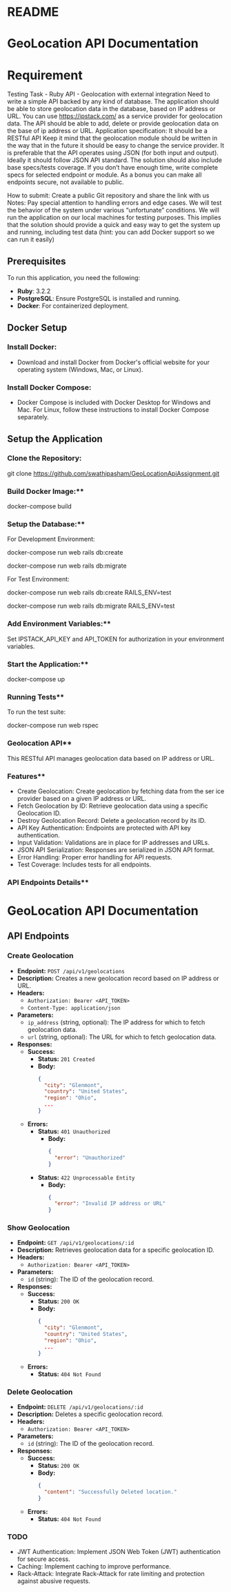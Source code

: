 # README

# GeoLocation API Documentation

# Requirement

Testing Task - Ruby API - Geolocation with external integration
Need to write a simple API backed by any kind of database. The application should be able to store
geolocation data in the database, based on IP address or URL. You can use https://ipstack.com/ as a
service provider for geolocation data. The API should be able to add, delete or provide geolocation data on
the base of ip address or URL.
Application specification:
It should be a RESTful API
Keep it mind that the geolocation module should be written in the way that in the future it should be easy to
change the service provider.
It is preferable that the API operates using JSON (for both input and output). Ideally it should follow JSON
API standard.
The solution should also include base specs/tests coverage. If you don’t have enough time, write complete
specs for selected endpoint or module.
As a bonus you can make all endpoints secure, not available to public.

How to submit: Create a public Git repository and share the link with us
Notes:
Pay special attention to handling errors and edge cases. We will test the behavior of the system under
various “unfortunate” conditions.
We will run the application on our local machines for testing purposes. This implies that the solution should
provide a quick and easy way to get the system up and running, including test data (hint: you can add
Docker support so we can run it easily)

## **Prerequisites**
To run this application, you need the following:
- **Ruby**: 3.2.2
- **PostgreSQL**: Ensure PostgreSQL is installed and running.
- **Docker**: For containerized deployment.

## **Docker Setup**
### **Install Docker:**
- Download and install Docker from Docker's official website for your operating system (Windows, Mac, or Linux).

### **Install Docker Compose:**
- Docker Compose is included with Docker Desktop for Windows and Mac. For Linux, follow these instructions to install Docker Compose separately.

## **Setup the Application**
### **Clone the Repository:**
git clone https://github.com/swathipasham/GeoLocationApiAssignment.git

### Build Docker Image:**
docker-compose build

### Setup the Database:**
For Development Environment:

docker-compose run web rails db:create

docker-compose run web rails db:migrate

For Test Environment:

docker-compose run web rails db:create RAILS_ENV=test

docker-compose run web rails db:migrate RAILS_ENV=test

### Add Environment Variables:**
Set IPSTACK_API_KEY and API_TOKEN for authorization in your environment variables.

### Start the Application:**

docker-compose up

### Running Tests**
To run the test suite:

docker-compose run web rspec


### Geolocation API**
This RESTful API manages geolocation data based on IP address or URL.

### Features**

- Create Geolocation: Create geolocation by fetching data from the ser ice provider based on a given IP address or URL.
- Fetch Geolocation by ID: Retrieve geolocation data using a specific Geolocation ID.
- Destroy Geolocation Record: Delete a geolocation record by its ID.
- API Key Authentication: Endpoints are protected with API key authentication.
- Input Validation: Validations are in place for IP addresses and URLs.
- JSON API Serialization: Responses are serialized in JSON API format.
- Error Handling: Proper error handling for API requests.
- Test Coverage: Includes tests for all endpoints.

### API Endpoints Details**

# GeoLocation API Documentation

## **API Endpoints**

### **Create Geolocation**
- **Endpoint:** `POST /api/v1/geolocations`
- **Description:** Creates a new geolocation record based on IP address or URL.
- **Headers:**
  - `Authorization: Bearer <API_TOKEN>`
  - `Content-Type: application/json`
- **Parameters:**
  - `ip_address` (string, optional): The IP address for which to fetch geolocation data.
  - `url` (string, optional): The URL for which to fetch geolocation data.
- **Responses:**
  - **Success:** 
    - **Status:** `201 Created`
    - **Body:**
      ```json
      {
        "city": "Glenmont",
        "country": "United States",
        "region": "Ohio",
        ...
      }
      ```
  - **Errors:**
    - **Status:** `401 Unauthorized`
      - **Body:**
        ```json
        {
          "error": "Unauthorized"
        }
        ```
    - **Status:** `422 Unprocessable Entity`
      - **Body:**
        ```json
        {
          "error": "Invalid IP address or URL"
        }
        ```

### **Show Geolocation**
- **Endpoint:** `GET /api/v1/geolocations/:id`
- **Description:** Retrieves geolocation data for a specific geolocation ID.
- **Headers:**
  - `Authorization: Bearer <API_TOKEN>`
- **Parameters:**
  - `id` (string): The ID of the geolocation record.
- **Responses:**
  - **Success:** 
    - **Status:** `200 OK`
    - **Body:**
      ```json
      {
        "city": "Glenmont",
        "country": "United States",
        "region": "Ohio",
        ...
      }
      ```
  - **Errors:**
    - **Status:** `404 Not Found`

### **Delete Geolocation**
- **Endpoint:** `DELETE /api/v1/geolocations/:id`
- **Description:** Deletes a specific geolocation record.
- **Headers:**
  - `Authorization: Bearer <API_TOKEN>`
- **Parameters:**
  - `id` (string): The ID of the geolocation record.
- **Responses:**
  - **Success:** 
    - **Status:** `200 OK`
    - **Body:**
      ```json
      {
        "content": "Successfully Deleted location."
      }
      ```
  - **Errors:**
    - **Status:** `404 Not Found`

### TODO
- JWT Authentication: Implement JSON Web Token (JWT) authentication for secure access.
- Caching: Implement caching to improve performance.
- Rack-Attack: Integrate Rack-Attack for rate limiting and protection against abusive requests.
